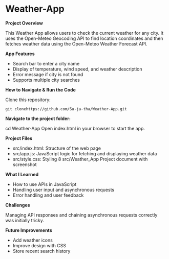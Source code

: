 # Weather-App

**Project Overview**

This Weather App allows users to check the current weather for any city. It uses the Open-Meteo Geocoding API to find location coordinates and then fetches weather data using the Open-Meteo Weather Forecast API.

**App Features**

* Search bar to enter a city name
*	Display of temperature, wind speed, and weather description
* Error message if city is not found
*	Supports multiple city searches

**How to Navigate & Run the Code**

Clone this repository: 

``git clonehttps://github.com/Su-ja-tha/Weather-App.git``

**Navigate to the project folder:**

cd Weather-App
Open index.html in your browser to start the app.

**Project Files**

*	src/index.html: Structure of the web page
*	src/app.js: JavaScript logic for fetching and displaying weather data
*	src/style.css: Styling
8	src/Weather_App Project document with screenshot

**What I Learned**

* How to use APIs in JavaScript
* Handling user input and asynchronous requests
* Error handling and user feedback

**Challenges**

Managing API responses and chaining asynchronous requests correctly was initially tricky.

**Future Improvements**
* Add weather icons
* Improve design with CSS
* Store recent search history

